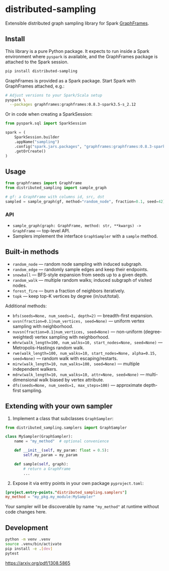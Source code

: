 # distributed-sampling

Extensible distributed graph sampling library for Spark [GraphFrames].

## Install

This library is a pure Python package. It expects to run inside a Spark environment
where `pyspark` is available, and the GraphFrames package is attached to the Spark
session.

```bash
pip install distributed-sampling
```

GraphFrames is provided as a Spark package. Start Spark with GraphFrames attached, e.g.:

```bash
# Adjust versions to your Spark/Scala setup
pyspark \
  --packages graphframes:graphframes:0.8.3-spark3.5-s_2.12
```

Or in code when creating a SparkSession:

```python
from pyspark.sql import SparkSession

spark = (
    SparkSession.builder
    .appName("sampling")
    .config("spark.jars.packages", "graphframes:graphframes:0.8.3-spark3.5-s_2.12")
    .getOrCreate()
)
```

## Usage

```python
from graphframes import GraphFrame
from distributed_sampling import sample_graph

# gf: a GraphFrame with columns id, src, dst
sampled = sample_graph(gf, method="random_node", fraction=0.1, seed=42)
```

### API

- `sample_graph(graph: GraphFrame, method: str, **kwargs) -> GraphFrame` — top-level API.
- Samplers implement the interface `GraphSampler` with a `sample` method.

## Built-in methods

- `random_node` — random node sampling with induced subgraph.
- `random_edge` — randomly sample edges and keep their endpoints.
- `snowball` — BFS-style expansion from seeds up to a given depth.
- `random_walk` — multiple random walks; induced subgraph of visited nodes.
- `forest_fire` — burn a fraction of neighbors iteratively.
- `topk` — keep top-K vertices by degree (in/out/total).

Additional methods:

- `bfs(seeds=None, num_seeds=1, depth=2)` — breadth-first expansion.
- `uvsn(fraction=0.1|num_vertices, seed=None)` — uniform vertex sampling with neighborhood.
- `nuvsn(fraction=0.1|num_vertices, seed=None)` — non-uniform (degree-weighted) vertex sampling with neighborhood.
- `mhrw(walk_length=100, num_walks=10, start_nodes=None, seed=None)` — Metropolis-Hastings random walk.
- `rwe(walk_length=100, num_walks=10, start_nodes=None, alpha=0.15, seed=None)` — random walk with escaping/restarts.
- `mirw(walk_length=10, num_walks=100, seed=None)` — multiple independent walkers.
- `mdrw(walk_length=10, num_walks=10, attr=None, seed=None)` — multi-dimensional walk biased by vertex attribute.
- `dfs(seeds=None, num_seeds=1, max_steps=100)` — approximate depth-first sampling.

## Extending with your own sampler

1. Implement a class that subclasses `GraphSampler`:

```python
from distributed_sampling.samplers import GraphSampler

class MySampler(GraphSampler):
    name = "my_method"  # optional convenience

    def __init__(self, my_param: float = 0.5):
        self.my_param = my_param

    def sample(self, graph):
        # return a GraphFrame
        ...
```

2. Expose it via entry points in your own package `pyproject.toml`:

```toml
[project.entry-points."distributed_sampling.samplers"]
my_method = "my_pkg.my_module:MySampler"
```

Your sampler will be discoverable by name `"my_method"` at runtime without code changes here.

## Development

```bash
python -m venv .venv
source .venv/bin/activate
pip install -e .[dev]
pytest
```

[GraphFrames]: https://graphframes.github.io/
https://arxiv.org/pdf/1308.5865


